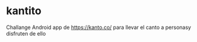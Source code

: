 # kantito
Challange Android app de https://kanto.co/ para llevar el canto a personasy disfruten de ello 
